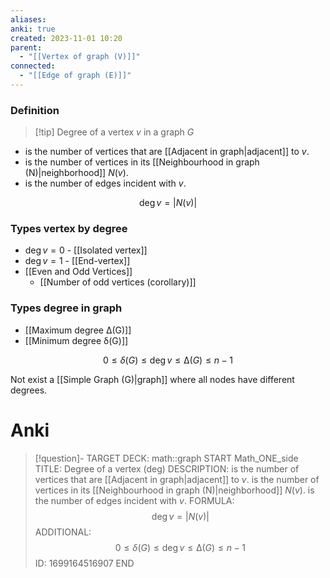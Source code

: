 ```yaml
---
aliases: 
anki: true
created: 2023-11-01 10:20
parent:
  - "[[Vertex of graph (V)]]"
connected:
  - "[[Edge of graph (E)]]"
---
```

### Definition
> [!tip] Degree of a vertex $v$ in a graph $G$
 - is the number of vertices that are [[Adjacent in graph|adjacent]] to $v$. 
 - is the number of vertices in its [[Neighbourhood in graph (N)|neighborhood]] $N(v)$. 
 - is the number of edges incident with $v$.

$$\deg v = |N(v)|$$
### Types vertex by degree
- $\deg v = 0$ - [[Isolated vertex]]
- $\deg v = 1$ - [[End-vertex]]
- [[Even and Odd Vertices]]
	- [[Number of odd vertices (corollary)]]

### Types degree in graph
- [[Maximum degree ∆(G)]]
- [[Minimum degree δ(G)]]


$$0 ≤ δ(G) ≤ \deg v ≤ ∆(G) ≤ n − 1$$

Not exist a [[Simple Graph (G)|graph]]  where all nodes have different degrees. 
# Anki
> [!question]-
TARGET DECK: math::graph
START
Math_ONE_side
TITLE: Degree of a vertex (deg)
DESCRIPTION:  is the number of vertices that are [[Adjacent in graph|adjacent]] to $v$. 
 is the number of vertices in its [[Neighbourhood in graph (N)|neighborhood]] $N(v)$. 
 is the number of edges incident with $v$.
FORMULA: $$\deg v = |N(v)|$$
ADDITIONAL: $$0 ≤ δ(G) ≤ \deg v ≤ ∆(G) ≤ n − 1$$
ID: 1699164516907
END








